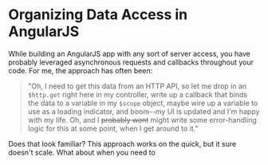 Organizing Data Access in AngularJS
===================================

While building an AngularJS app with any sort of server access, you have probably leveraged asynchronous requests and callbacks throughout your code.  For me, the approach has often been:

>  "Oh, I need to get this data from an HTTP API, so let me drop in an `$http.get` right here in my controller, write up a callback that binds the data to a variable in my `$scope` object, maybe wire up a variable to use as a loading indicator, and boom--my UI is updated and I'm happy with my life.  Oh, and I ~~probably wont~~ might write some error-handling logic for this at some point, when I get around to it."

Does that look familiar?  This approach works on the quick, but it sure doesn't scale.  What about when you need to 